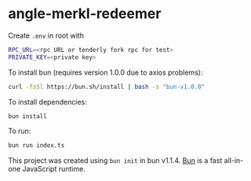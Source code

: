 # angle-merkl-redeemer

Create `.env` in root with

```bash
RPC_URL=<rpc URL or tenderly fork rpc for test>
PRIVATE_KEY=<private key>
```

To install bun (requires version 1.0.0 due to axios problems):

```bash
curl -fsSl https://bun.sh/install | bash -s "bun-v1.0.0"
```

To install dependencies:

```bash
bun install
```

To run:

```bash
bun run index.ts
```

This project was created using `bun init` in bun v1.1.4. [Bun](https://bun.sh) is a fast all-in-one JavaScript runtime.
